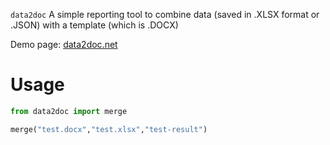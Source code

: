 `data2doc`
A simple reporting tool to combine data (saved in .XLSX format or .JSON) with a template (which is .DOCX) 

Demo page: [data2doc.net](https://data2doc.net/)

# Usage
```python
from data2doc import merge

merge("test.docx","test.xlsx","test-result")
```
